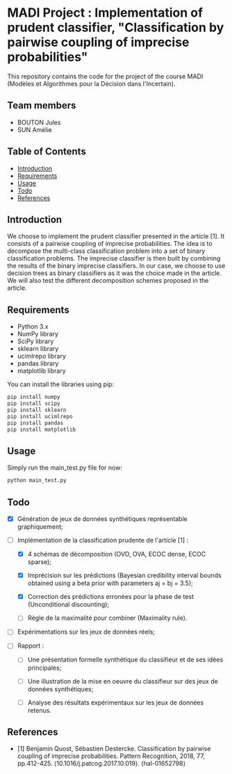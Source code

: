 # MADI Project : Implementation of prudent classifier, "Classification by pairwise coupling of imprecise probabilities"

This repository contains the code for the project of the course MADI (Modèles et Algorithmes pour la Décision dans l'Incertain).

## Team members

- BOUTON Jules
- SUN Amélie

## Table of Contents

- [Introduction](#introduction)
- [Requirements](#requirements)
- [Usage](#usage)
- [Todo](#todo)
- [References](#references)

## Introduction

We choose to implement the prudent classifier presented in the article [1]. It consists of a pairwise coupling of imprecise probabilities. The idea is to decompose the multi-class classification problem into a set of binary classification problems. The imprecise classifier is then built by combining the results of the binary imprecise classifiers. In our case, we choose to use decision trees as binary classifiers as it was the choice made in the article. We will also test the different decomposition schemes proposed in the article.

## Requirements

- Python 3.x
- NumPy library
- SciPy library
- sklearn library
- ucimlrepo library
- pandas library
- matplotlib library

You can install the libraries using pip:

```bash
pip install numpy
pip install scipy
pip install sklearn
pip install ucimlrepo
pip install pandas
pip install matplotlib
```

## Usage

Simply run the main_test.py file for now:

```bash
python main_test.py
```

## Todo

- [x] Génération de jeux de données synthétiques représentable graphiquement;

- [ ] Implémentation de la classification prudente de l'article [1] :
  
  - [x] 4 schémas de décomposition (OVO, OVA, ECOC dense, ECOC sparse);
  
  - [x] Imprécision sur les prédictions (Bayesian credibility interval bounds obtained using a beta prior with parameters aj = bj = 3.5);

  - [x] Correction des prédictions erronées pour la phase de test (Unconditional discounting);

  - [ ] Règle de la maximalité pour combiner (Maximality rule).

- [ ] Expérimentations sur les jeux de données réels;

- [ ] Rapport :
  
  - [ ] Une présentation formelle synthétique du classifieur et de ses idées principales;
  
  - [ ] Une illustration de la mise en oeuvre du classifieur sur des jeux de données synthétiques;

  - [ ] Analyse des résultats expérimentaux sur les jeux de données retenus.

## References

- [1] Benjamin Quost, Sébastien Destercke. Classification by pairwise coupling of imprecise probabilities. Pattern Recognition, 2018, 77, pp.412-425. ⟨10.1016/j.patcog.2017.10.019⟩. ⟨hal-01652798⟩
